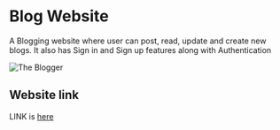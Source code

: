 # Blog Website
A Blogging website where user can post, read, update and create new blogs. It also has Sign in and Sign up features along with Authentication

![The Blogger](https://user-images.githubusercontent.com/74986666/174859449-df0db9cd-3be1-4a0e-b0b5-320bb4526bbb.gif)


## Website link
LINK is [here](https://myblog-sampleproject.herokuapp.com/login)

